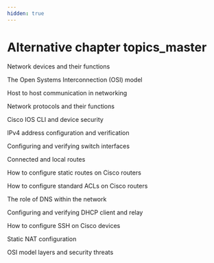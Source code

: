 ```yaml
---
hidden: true
---
```


# Alternative chapter topics\_master

Network devices and their functions

The Open Systems Interconnection (OSI) model

Host to host communication in networking

Network protocols and their functions



Cisco IOS CLI and device security

IPv4 address configuration and verification

Configuring and verifying switch interfaces

Connected and local routes

How to configure static routes on Cisco routers



How to configure standard ACLs on Cisco routers

The role of DNS within the network

Configuring and verifying DHCP client and relay

How to configure SSH on Cisco devices

Static NAT configuration



OSI model layers and security threats
